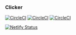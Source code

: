 ### Clicker

[![CircleCI](https://circleci.com/gh/timmyg/captain/tree/master.svg?style=svg&circle-token=17c15d5395d25f77a47e566ca10b86071810a6a6)](https://circleci.com/gh/timmyg/captain/tree/master)
[![CircleCI](https://circleci.com/gh/timmyg/captain/tree/stage.svg?style=svg&circle-token=17c15d5395d25f77a47e566ca10b86071810a6a6)](https://circleci.com/gh/timmyg/captain/tree/stage)
[![CircleCI](https://circleci.com/gh/timmyg/captain/tree/develop.svg?style=svg&circle-token=17c15d5395d25f77a47e566ca10b86071810a6a6)](https://circleci.com/gh/timmyg/captain/tree/develop)

[![Netlify Status](https://api.netlify.com/api/v1/badges/15292ae9-9229-46a4-baea-50e6ea54e90d/deploy-status)](https://app.netlify.com/sites/tryclicker/deploys)

